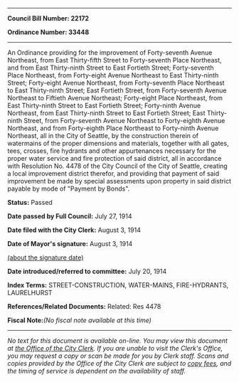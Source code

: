 

********

**Council Bill Number: 22172**
   
**Ordinance Number: 33448**
********

 An Ordinance providing for the improvement of Forty-seventh Avenue Northeast, from East Thirty-fifth Street to Forty-seventh Place Northeast, and from East Thirty-ninth Street to East Fortieth Street; Forty-seventh Place Northeast, from Forty-eight Avenue Northeast to East Thirty-ninth Street; Forty-eight Avenue Northeast, from Forty-seventh Place Northeast to East Thirty-ninth Street; East Fortieth Street, from Forty-seventh Avenue Northeast to Fiftieth Avenue Northeast; Forty-eight Place Northeast, from East Thirty-ninth Street to East Fortieth Street; Forty-ninth Avenue Northeast, from East Thirty-ninth Street to East Fortieth Street; East Thirty-ninth Street, from Forty-seventh Avenue Northeast to Forty-eighth Avenue Northeast, and from Forty-eighth Place Northeast to Forty-ninth Avenue Northeast, all in the City of Seattle, by the construction therein of watermains of the proper dimensions and materials, together with all gates, tees, crosses, fire hydrants and other appurtenances necessary for the proper water service and fire protection of said district, all in accordance with Resolution No. 4478 of the City Council of the City of Seattle, creating a local improvement district therefor, and providing that payment of said improvement be made by special assessments upon property in said district payable by mode of "Payment by Bonds".

**Status:** Passed
   
**Date passed by Full Council:** July 27, 1914
   
**Date filed with the City Clerk:** August 3, 1914
   
**Date of Mayor's signature:** August 3, 1914
   
[(about the signature date)](/~public/approvaldate.htm)
   
   
   
**Date introduced/referred to committee:** July 20, 1914
   
   
**Index Terms:** STREET-CONSTRUCTION, WATER-MAINS, FIRE-HYDRANTS, LAURELHURST

**References/Related Documents:** Related: Res 4478

**Fiscal Note:**_(No fiscal note available at this time)_
********

_No text for this document is available on-line. You may view this document at [the Office of the City Clerk](http://www.seattle.gov/leg/clerk/contactUs.htm). If you are unable to visit the Clerk's Office, you may request a copy or scan be made for you by Clerk staff. Scans and copies provided by the Office of the City Clerk are subject to [copy fees](http://clerk.seattle.gov/~public/clerkfees.htm), and the timing of service is dependent on the availability of staff._

